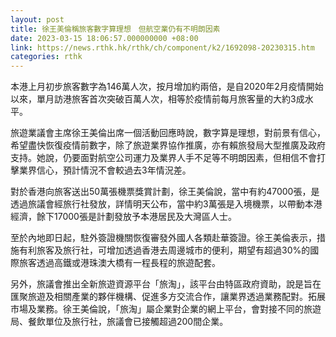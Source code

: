```yaml
---
layout: post
title: 徐王美倫稱旅客數字算理想　但航空業仍有不明朗因素
date: 2023-03-15 18:06:57.000000000 +08:00
link: https://news.rthk.hk/rthk/ch/component/k2/1692098-20230315.htm
categories: rthk
---
```


本港上月初步旅客數字為146萬人次，按月增加約兩倍，是自2020年2月疫情開始以來，單月訪港旅客首次突破百萬人次，相等於疫情前每月旅客量的大約3成水平。

旅遊業議會主席徐王美倫出席一個活動回應時說，數字算是理想，對前景有信心，希望盡快恢復疫情前數字，除了旅遊業界協作推廣，亦有賴旅發局大型推廣及政府支持。她說，仍要面對航空公司運力及業界人手不足等不明朗因素，但相信不會打擊業界信心，預計情況不會較過去3年情況差。

對於香港向旅客送出50萬張機票獎賞計劃，徐王美倫說，當中有約47000張，是透過旅議會經旅行社發放，詳情明天公布，當中約3萬張是入境機票，以帶動本港經濟，餘下17000張是計劃發放予本港居民及大灣區人士。

至於內地即日起，駐外簽證機關恢復審發外國人各類赴華簽證。徐王美倫表示，措施有利旅客及旅行社，可增加透過香港去周邊城市的便利，期望有超過30%的國際旅客透過高鐵或港珠澳大橋有一程長程的旅遊配套。

另外，旅議會推出全新旅遊資源平台「旅淘」，該平台由特區政府資助，說是旨在匯聚旅遊及相關產業的夥伴機構、促進多方交流合作，讓業界透過業務配對。拓展市場及業務。徐王美倫說，「旅淘」屬企業對企業的網上平台，會對接不同的旅遊局、餐飲單位及旅行社，旅議會已接觸超過200間企業。
